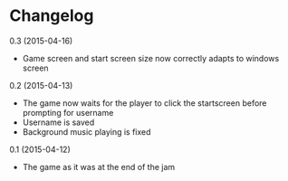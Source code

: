 Changelog
=========

0.3 (2015-04-16)
* Game screen and start screen size now correctly adapts to windows screen

0.2 (2015-04-13)
* The game now waits for the player to click the startscreen before prompting for username
* Username is saved
* Background music playing is fixed

0.1 (2015-04-12)
* The game as it was at the end of the jam
